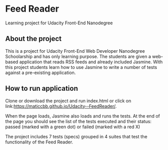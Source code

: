 # Feed Reader
Learning project for Udacity Front-End Nanodegree
## About the project 
This is a project for Udacity Front-End Web Developer Nanodegree Schoolarship and has only learning purpose. The students are given a web-based application that reads RSS feeds and already included Jasmine. With this project students learn how to use Jasmine to write a number of tests against a pre-existing application.

## How to run application


Clone or download the project and run index.html or click on link:https://maticcbb.github.io/Udacity--FeedReader/.

When the page loads, Jasmine also loads and runs the tests. At the end of the page you should see the list of the tests executed and their status: passed (marked with a green dot) or failed (marked with a red X)

The project includes 7 tests (specs) grouped in 4 suites that test the functionality of the Feed Reader.
